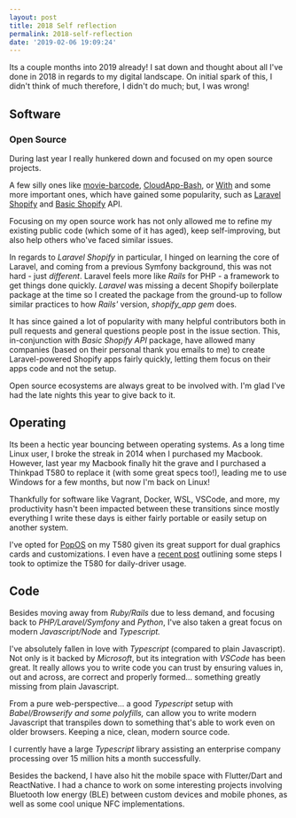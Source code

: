 ```yaml
---
layout: post
title: 2018 Self reflection
permalink: 2018-self-reflection
date: '2019-02-06 19:09:24'
---
```


Its a couple months into 2019 already! I sat down and thought about all I've done in 2018 in regards to my digital landscape. On initial spark of this, I didn't think of much therefore, I didn't do much; but, I was wrong!

## Software

### Open Source

During last year I really hunkered down and focused on my open source projects.

A few silly ones like [movie-barcode](https://github.com/osiset/movie-barcode), [CloudApp-Bash](https://github.com/osiset/cloudapp-bash), or [With](https://github.com/osiset/with) and some more important ones, which have gained some popularity, such as [Laravel Shopify](https://github.com/osiset/laravel-shopify) and [Basic Shopify](https://github.com/osiset/Basic-Shopify-API) API.

Focusing on my open source work has not only allowed me to refine my existing public code (which some of it has aged), keep self-improving, but also help others who've faced similar issues.

In regards to _Laravel Shopify_ in particular, I hinged on learning the core of Laravel, and coming from a previous Symfony background, this was not hard - just _different_. Laravel feels more like _Rails_ for PHP - a framework to get things done quickly. _Laravel_ was missing a decent Shopify boilerplate package at the time so I created the package from the ground-up to follow similar practices to how _Rails'_ version, _shopify\_app gem_ does.

It has since gained a lot of popularity with many helpful contributors both in pull requests and general questions people post in the issue section. This, in-conjunction with _Basic Shopify API_ package, have allowed many companies (based on their personal thank you emails to me) to create Laravel-powered Shopify apps fairly quickly, letting them focus on their apps code and not the setup.

Open source ecosystems are always great to be involved with. I'm glad I've had the late nights this year to give back to it.

## Operating

Its been a hectic year bouncing between operating systems. As a long time Linux user, I broke the streak in 2014 when I purchased my Macbook. However, last year my Macbook finally hit the grave and I purchased a Thinkpad T580 to replace it (with some great specs too!), leading me to use Windows for a few months, but now I'm back on Linux!

Thankfully for software like Vagrant, Docker, WSL, VSCode, and more, my productivity hasn't been impacted between these transitions since mostly everything I write these days is either fairly portable or easily setup on another system.

I've opted for [PopOS](https://system76.com/pop) on my T580 given its great support for dual graphics cards and customizations. I even have a [recent post](/thinkpad-t580-on-linux/) outlining some steps I took to optimize the T580 for daily-driver usage.

## Code

Besides moving away from _Ruby/Rails_ due to less demand, and focusing back to _PHP/Laravel/Symfony_ and _Python_, I've also taken a great focus on modern _Javascript/Node_ and _Typescript._

I've absolutely fallen in love with _Typescript_ (compared to plain Javascript). Not only is it backed by _Microsoft_, but its integration with _VSCode_ has been great. It really allows you to write code you can trust by ensuring values in, out and across, are correct and properly formed... something greatly missing from plain Javascript.

From a pure web-perspective... a good _Typescript_ setup with _Babel/Browserify and some polyfills,_ can allow you to write modern Javascript that transpiles down to something that's able to work even on older browsers. Keeping a nice, clean, modern source code.

I currently have a large _Typescript_ library assisting an enterprise company processing over 15 million hits a month successfully.

Besides the backend, I have also hit the mobile space with Flutter/Dart and ReactNative. I had a chance to work on some interesting projects involving Bluetooth low energy (BLE) between custom devices and mobile phones, as well as some cool unique NFC implementations.
